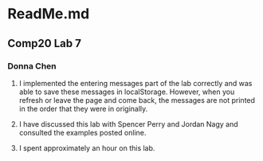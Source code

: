 # ReadMe.md
## Comp20 Lab 7
### Donna Chen

1. I implemented the entering messages part of the lab correctly and was able to save these messages in localStorage. 
However, when you refresh or leave the page and come back, the messages are not printed in the order that they were
in originally.

2. I have discussed this lab with Spencer Perry and Jordan Nagy and consulted the examples posted online. 

3. I spent approximately an hour on this lab.